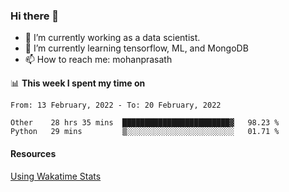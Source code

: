 ### Hi there 👋

- 🔭 I’m currently working as a data scientist.
- 🌱 I’m currently learning tensorflow, ML, and MongoDB
- 📫 How to reach me: mohanprasath

📊 **This week I spent my time on**
<!--START_SECTION:waka-->
```text
From: 13 February, 2022 - To: 20 February, 2022

Other    28 hrs 35 mins  ████████████████████████▓   98.23 % 
Python   29 mins         ▒░░░░░░░░░░░░░░░░░░░░░░░░   01.71 % 
```
<!--END_SECTION:waka-->

#### Resources
[Using Wakatime Stats](https://github.com/marketplace/actions/waka-readme)
